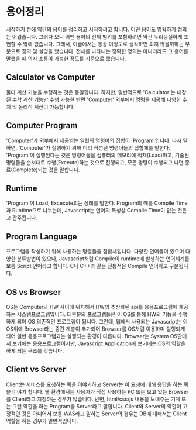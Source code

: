 # 용어정리
시작하기 전에 약간의 용어를 정리하고 시작하려고 합니다.
어떤 용어도 명확하게 정의는 어렵습니다. 그러다 보니 어떤 용어의 전체 범위를 포함하려면 약간 두리뭉실하게 표현할 수 밖에 없습니다. 
그래서, 이글에서는 통상 이정도로 생각하면 되지 않을까하는 부분으로 정의 및 설명을 했습니다.
전체를 나타내는 정확한 정의는 아니더라도 그 용어를 말했을 때 의사 소통이 가능한 정도를 기준으로 했습니다.

## Calculator vs Computer
둘다 계산 기능을 수행하는 것은 동일합니다.
하지만, 일반적으로 'Calculator'는 내장된 수학 계산 기능만 수행 가능한 반면 'Computer' 외부에서 명령을 제공해 다양한 수치 및 논리적 계산이 가능합니다.

## Computer Program
'Computer'가 외부에서 제공받는 일련의 명렁어의 집합이 'Program'입니다.
다시 말하면, 'Computer'가 실행하기 위해 미리 작성된 명령어들의 집합체를 말한다.
'Program'이 실행된다는 것은 명령어들을 컴퓨터의 메모리에 적재(Load)하고, 기술된 명령들을 순서대로 수행(Exceute)하는 것으로 진행되고,
모든 명령이 수행되고 나면 종료(Complete)되는 것을 말합니다.

## Runtime
'Program'이 Load, Excecute되는 상태를 말한다.
Program의 때를 Compile Time과 Runtime으로 나누는데, Javascript는 언어의 특성상 Compile Time이 없는 것은고 간주됩니다.

## Program Language
프로그램을 작성하기 위해 사용하는 명령들을 집합체입니다.
다양한 언어들이 있으며 다양한 분류방법이 있으나, Javascript처럼 Compile이 runtime에 발생하는 언어체계를 보통 Script 언어라고 합니다.
C나 C++과 같은 전통적은 Compile 언어하고 구분됩니다.

## OS vs Browser
OS는 Computer와 HW 사이에 위치해서 HW의 추상화된 api를 응용프로그램에 제공하는 시스템프로그램입니다.
대부분의 프로그램들은 이 OS를 통해 HW의 기능을 수행하게 되어 OS 의존적인 프로그램이 됩니다.
그런데, 웹에서 사용되는 Javascript는 이 OS위에 Browser라는 중간 계층이 추가되어 Browser를 OS처럼 이용하며 실행되게 되어 일반 응용프로그램과는 실행되는 환경이 다릅니다.
Browser는 System OS단에서 보기에는 응용프로그램이지만, Javascript Application에 보기에는 OS의 역할을 하게 되는 구조를 갖습니다. 

## Client vs Server
Client는 서비스를 요청하는 쪽을 이야기하고 Server는 이 요청에 대해 응답을 하는 쪽을 이야기 합니다.
웹 환경에서는 사용자가 직접 사용하는 PC 또는 보고 있는 Browser를 Client라고 지칭하는 경우가 많습니다.
반면, html/css/js 내용을 보내주는 기계 또는 그런 역할을 하는 Program을 Server라고 말합니다.
Client와 Server의 역할이 고정적인 것은 아니어서 보통 WAS라고 말하는 Server의 경우는 DB에 대해서는 Client역할을 하는 경우가 일반적입니다.